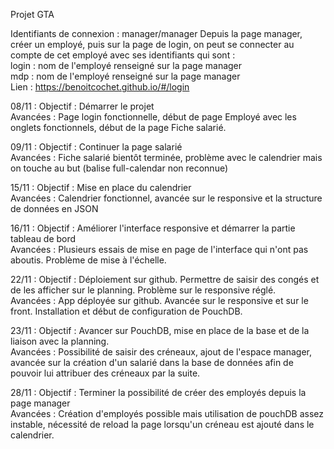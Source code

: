 Projet GTA

Identifiants de connexion : manager/manager 
Depuis la page manager, créer un employé, puis sur la page de login, on peut se connecter au compte de cet employé avec ses identifiants qui sont : </br>
login : nom de l'employé renseigné sur la page manager </br>
mdp : nom de l'employé renseigné sur la page manager </br>
Lien : https://benoitcochet.github.io/#/login

08/11 : 
Objectif : Démarrer le projet </br> 
Avancées : Page login fonctionnelle, début de page Employé avec les onglets fonctionnels, début de la page Fiche salarié.

09/11 : 
Objectif : Continuer la page salarié </br>
Avancées : Fiche salarié bientôt terminée, problème avec le calendrier mais on touche au but (balise full-calendar non reconnue)

15/11 : 
Objectif : Mise en place du calendrier </br>
Avancées : Calendrier fonctionnel, avancée sur le responsive et la structure de données en JSON

16/11 :
Objectif : Améliorer l'interface responsive et démarrer la partie tableau de bord</br>
Avancées : Plusieurs essais de mise en page de l'interface qui n'ont pas aboutis. Problème de mise à l'échelle.

22/11 :
Objectif : Déploiement sur github. Permettre de saisir des congés et de les afficher sur le planning. Problème sur le responsive réglé.</br>
Avancées : App déployée sur github. Avancée sur le responsive et sur le front. Installation et début de configuration de PouchDB.

23/11 :
Objectif : Avancer sur PouchDB, mise en place de la base et de la liaison avec la planning. </br> 
Avancées : Possibilité de saisir des créneaux, ajout de l'espace manager, avancée sur la création d'un salarié dans la base de données afin de pouvoir lui attribuer des créneaux par la suite.

28/11 :
Objectif : Terminer la possibilité de créer des employés depuis la page manager </br>
Avancées : Création d'employés possible mais utilisation de pouchDB assez instable, nécessité de reload la page lorsqu'un créneau est ajouté dans le calendrier.